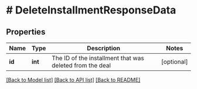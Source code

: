 # # DeleteInstallmentResponseData

## Properties

Name | Type | Description | Notes
------------ | ------------- | ------------- | -------------
**id** | **int** | The ID of the installment that was deleted from the deal | [optional]

[[Back to Model list]](../README.md#documentation-for-models) [[Back to API list]](../README.md#documentation-for-api-endpoints) [[Back to README]](../README.md)
